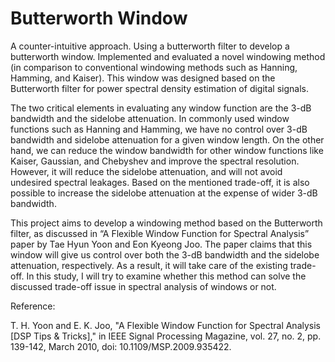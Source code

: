 # Butterworth Window
A counter-intuitive approach. Using a butterworth filter to develop a butterworth window. Implemented and evaluated a novel windowing method (in comparison to conventional windowing methods such as Hanning, Hamming, and Kaiser). This window was designed based on the Butterworth filter for power spectral density estimation of digital signals.

The two critical elements in evaluating any window function are the 3-dB bandwidth and the sidelobe attenuation. In commonly used window functions such as Hanning and Hamming, we have no control over 3-dB bandwidth and sidelobe attenuation for a given window length. On the other hand, we can reduce the window bandwidth for other window functions like Kaiser, Gaussian, and Chebyshev and improve the spectral resolution. However, it will reduce the sidelobe attenuation, and will not avoid undesired spectral leakages. Based on the mentioned trade-off, it is also possible to increase the sidelobe attenuation at the expense of wider 3-dB bandwidth.

This project aims to develop a windowing method based on the Butterworth filter, as discussed in “A Flexible Window Function for Spectral Analysis” paper by Tae Hyun Yoon and Eon Kyeong Joo. The paper claims that this window will give us control over both the 3-dB bandwidth and the sidelobe attenuation, respectively. As a result, it will take care of the existing trade-off. In this study, I will try to examine whether this method can solve the discussed trade-off issue in spectral analysis of windows or not.




Reference: 

T. H. Yoon and E. K. Joo, "A Flexible Window Function for Spectral Analysis [DSP Tips & Tricks]," in IEEE Signal Processing Magazine, vol. 27, no. 2, pp. 139-142, March 2010, doi: 10.1109/MSP.2009.935422.

